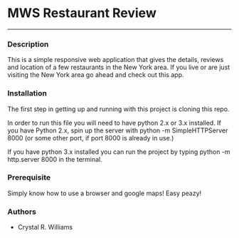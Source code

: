 # MWS Restaurant Review
---

### Description
This is a simple responsive web application that gives the details, reviews and location of a few restaurants in the New York area. If you live or are just visiting the New York area go ahead and check out this app. 

### Installation
The first step in getting up and running with this project is cloning this repo. 

In order to run this file you will need to have python 2.x or 3.x installed. If you have Python 2.x, spin up the server with python -m SimpleHTTPServer 8000 (or some other port, if port 8000 is already in use.)

If you have python 3.x installed you can run the project by typing python -m http.server 8000 in the terminal.

### Prerequisite

Simply know how to use a browser and google maps! Easy peazy!

### Authors
* Crystal R. Williams



